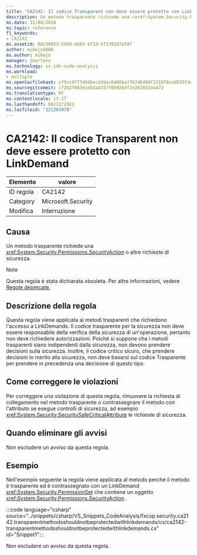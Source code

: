 ```yaml
---
title: 'CA2142: Il codice Transparent non deve essere protetto con LinkDemand'
description: Un metodo trasparente richiede una <xref:System.Security.Permissions.SecurityAction> o altre richieste di sicurezza.
ms.date: 11/04/2016
ms.topic: reference
f1_keywords:
- CA2142
ms.assetid: 6dc59053-5dd9-4583-bf10-5f339107e59f
author: mikejo5000
ms.author: mikejo
manager: jmartens
ms.technology: vs-ide-code-analysis
ms.workload:
- multiple
ms.openlocfilehash: cf9cc077fd84becdddac6d60baff67d6484f2318f8ced835f4edddc9f432ad97
ms.sourcegitcommit: c72b2f603e1eb3a4157f00926df2e263831ea472
ms.translationtype: MT
ms.contentlocale: it-IT
ms.lasthandoff: 08/12/2021
ms.locfileid: "121265078"
---
```

# <a name="ca2142-transparent-code-should-not-be-protected-with-linkdemands"></a>CA2142: Il codice Transparent non deve essere protetto con LinkDemand

|Elemento|valore|
|-|-|
|ID regola|CA2142|
|Category|Microsoft.Security|
|Modifica|Interruzione|

## <a name="cause"></a>Causa
Un metodo trasparente richiede una <xref:System.Security.Permissions.SecurityAction> o altre richieste di sicurezza.

> [!NOTE]
> Questa regola è stata dichiarata obsoleta. Per altre informazioni, vedere [Regole deprecate.](fxcop-unported-deprecated-rules.md)

## <a name="rule-description"></a>Descrizione della regola
Questa regola viene applicata ai metodi trasparenti che richiedono l'accesso a LinkDemands. Il codice trasparente per la sicurezza non deve essere responsabile della verifica della sicurezza di un'operazione, pertanto non deve richiedere autorizzazioni. Poiché si suppone che i metodi trasparenti siano indipendenti dalla sicurezza, non devono prendere decisioni sulla sicurezza. Inoltre, il codice critico sicuro, che prendere decisioni in merito alla sicurezza, non deve basarsi sul codice Trasparente per prendere in precedenza una decisione di questo tipo.

## <a name="how-to-fix-violations"></a>Come correggere le violazioni
Per correggere una violazione di questa regola, rimuovere la richiesta di collegamento nel metodo trasparente o contrassegnare il metodo con l'attributo se esegue controlli di sicurezza, ad esempio <xref:System.Security.SecuritySafeCriticalAttribute> le richieste di sicurezza.

## <a name="when-to-suppress-warnings"></a>Quando eliminare gli avvisi
Non escludere un avviso da questa regola.

## <a name="example"></a>Esempio
Nell'esempio seguente la regola viene applicata al metodo perché il metodo è trasparente ed è contrassegnato con un LinkDemand <xref:System.Security.PermissionSet> che contiene un oggetto <xref:System.Security.Permissions.SecurityAction> .

:::code language="csharp" source="../snippets/csharp/VS_Snippets_CodeAnalysis/fxcop.security.ca2142.transparentmethodsshouldnotbeprotectedwithlinkdemands/cs/ca2142-transparentmethodsshouldnotbeprotectedwithlinkdemands.cs" id="Snippet1":::

Non escludere un avviso da questa regola.
